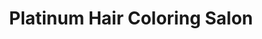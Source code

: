 ---
title: "Platinum Hair Coloring Salon"
url: /melrose/platinum-hair-coloring-salon/
shop: hairdresser
---